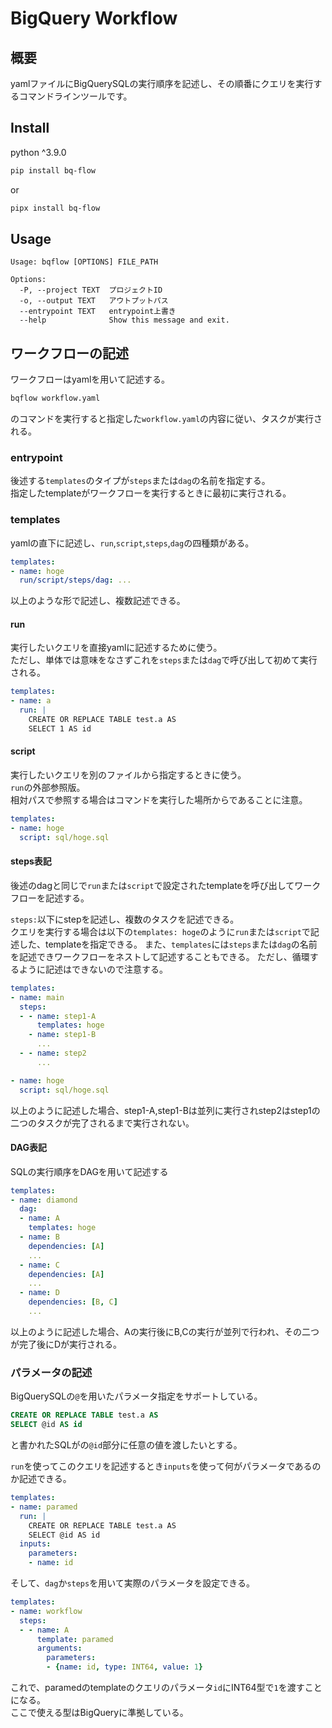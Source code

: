 # BigQuery Workflow

## 概要
yamlファイルにBigQuerySQLの実行順序を記述し、その順番にクエリを実行するコマンドラインツールです。

## Install
python ^3.9.0

```bash
pip install bq-flow
```

or

```bash
pipx install bq-flow
```

## Usage

```
Usage: bqflow [OPTIONS] FILE_PATH

Options:
  -P, --project TEXT  プロジェクトID
  -o, --output TEXT   アウトプットパス
  --entrypoint TEXT   entrypoint上書き
  --help              Show this message and exit.
```

## ワークフローの記述
ワークフローはyamlを用いて記述する。

```bash
bqflow workflow.yaml
```

のコマンドを実行すると指定した`workflow.yaml`の内容に従い、タスクが実行される。

### entrypoint
後述する`templates`のタイプが`steps`または`dag`の名前を指定する。  
指定したtemplateがワークフローを実行するときに最初に実行される。

### templates
yamlの直下に記述し、`run`,`script`,`steps`,`dag`の四種類がある。

```yaml
templates:
- name: hoge
  run/script/steps/dag: ...
```

以上のような形で記述し、複数記述できる。

#### run
実行したいクエリを直接yamlに記述するために使う。  
ただし、単体では意味をなさずこれを`steps`または`dag`で呼び出して初めて実行される。

```yaml
templates:
- name: a
  run: |
    CREATE OR REPLACE TABLE test.a AS
    SELECT 1 AS id
```

#### script
実行したいクエリを別のファイルから指定するときに使う。  
`run`の外部参照版。  
相対パスで参照する場合はコマンドを実行した場所からであることに注意。

```yaml
templates:
- name: hoge
  script: sql/hoge.sql
```

#### steps表記
後述のdagと同じで`run`または`script`で設定されたtemplateを呼び出してワークフローを記述する。

`steps:`以下にstepを記述し、複数のタスクを記述できる。  
クエリを実行する場合は以下の`templates: hoge`のように`run`または`script`で記述した、templateを指定できる。
また、`templates`には`steps`または`dag`の名前を記述できワークフローをネストして記述することもできる。
ただし、循環するように記述はできないので注意する。

```yaml
templates:
- name: main
  steps:
  - - name: step1-A
      templates: hoge
    - name: step1-B
      ...
  - - name: step2
      ...

- name: hoge
  script: sql/hoge.sql
```

以上のように記述した場合、step1-A,step1-Bは並列に実行されstep2はstep1の二つのタスクが完了されるまで実行されない。

#### DAG表記
SQLの実行順序をDAGを用いて記述する

```yaml
templates:
- name: diamond
  dag:
  - name: A
    templates: hoge
  - name: B
    dependencies: [A]
    ...
  - name: C
    dependencies: [A]
    ...
  - name: D
    dependencies: [B, C]
    ...
```

以上のように記述した場合、Aの実行後にB,Cの実行が並列で行われ、その二つが完了後にDが実行される。

### パラメータの記述
BigQuerySQLの`@`を用いたパラメータ指定をサポートしている。

```sql
CREATE OR REPLACE TABLE test.a AS
SELECT @id AS id
```

と書かれたSQLがの`@id`部分に任意の値を渡したいとする。

`run`を使ってこのクエリを記述するとき`inputs`を使って何がパラメータであるのか記述できる。

```yaml
templates:
- name: paramed
  run: |
    CREATE OR REPLACE TABLE test.a AS
    SELECT @id AS id
  inputs:
    parameters:
    - name: id
```

そして、`dag`か`steps`を用いて実際のパラメータを設定できる。

```yaml
templates:
- name: workflow
  steps:
  - - name: A
      template: paramed
      arguments:
        parameters:
        - {name: id, type: INT64, value: 1}
```

これで、paramedのtemplateのクエリのパラメータ`id`にINT64型で`1`を渡すことになる。  
ここで使える型はBigQueryに準拠している。
